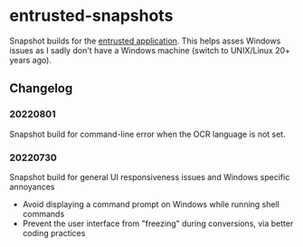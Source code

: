 # entrusted-snapshots

Snapshot builds for the [entrusted application](https://github.com/rimerosolutions/entrusted).
This helps asses Windows issues as I sadly don't have a Windows machine (switch to UNIX/Linux 20+ years ago).

## Changelog

### 20220801

Snapshot build for command-line error when the OCR language is not set.

### 20220730

Snapshot build for general UI responsiveness issues and Windows specific annoyances
- Avoid displaying a command prompt on Windows while running shell commands
- Prevent the user interface from "freezing" during conversions, via better coding practices
